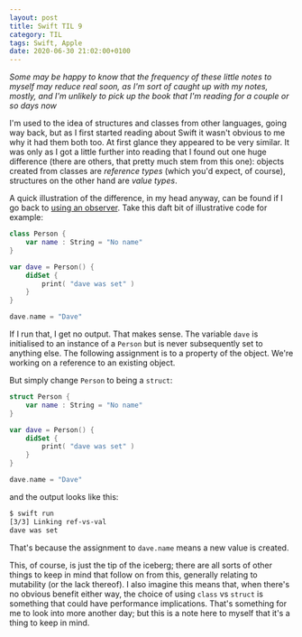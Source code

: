 ```yaml
---
layout: post
title: Swift TIL 9
category: TIL
tags: Swift, Apple
date: 2020-06-30 21:02:00+0100
---
```


*Some may be happy to know that the frequency of these little notes to
myself may reduce real soon, as I'm sort of caught up with my notes, mostly,
and I'm unlikely to pick up the book that I'm reading for a couple or so
days now*

I'm used to the idea of structures and classes from other languages, going
way back, but as I first started reading about Swift it wasn't obvious to me
why it had them both too. At first glance they appeared to be very similar.
It was only as I got a little further into reading that I found out one huge
difference (there are others, that pretty much stem from this one): objects
created from classes are *reference types* (which you'd expect, of course),
structures on the other hand are *value types*.

A quick illustration of the difference, in my head anyway, can be found if I
go back to [using an
observer](/2020/06/24/swift-til-3.html).
Take this daft bit of illustrative code for example:

```swift
class Person {
    var name : String = "No name"
}

var dave = Person() {
    didSet {
        print( "dave was set" )
    }
}

dave.name = "Dave"
```

If I run that, I get no output. That makes sense. The variable `dave` is
initialised to an instance of a `Person` but is never subsequently set to
anything else. The following assignment is to a property of the object.
We're working on a reference to an existing object.

But simply change `Person` to being a `struct`:

```swift
struct Person {
    var name : String = "No name"
}

var dave = Person() {
    didSet {
        print( "dave was set" )
    }
}

dave.name = "Dave"
```

and the output looks like this:

```sh
$ swift run
[3/3] Linking ref-vs-val
dave was set
```

That's because the assignment to `dave.name` means a new value is created.

This, of course, is just the tip of the iceberg; there are all sorts of
other things to keep in mind that follow on from this, generally relating to
mutability (or the lack thereof). I also imagine this means that, when
there's no obvious benefit either way, the choice of using `class` vs
`struct` is something that could have performance implications. That's
something for me to look into more another day; but this is a note here to
myself that it's a thing to keep in mind.

[//]: # (2020-06-30-swift-til-9.md ends here)
